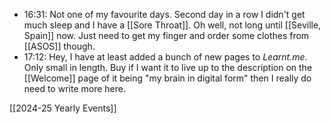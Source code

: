 - 16:31: Not one of my favourite days. Second day in a row I didn't get much sleep and I have a [[Sore Throat]]. Oh well, not long until [[Seville, Spain]] now. Just need to get my finger and order some clothes from [[ASOS]] though.
- 17:12: Hey, I have at least added a bunch of new pages to *Learnt.me*. Only small in length. Buy if I want it to live up to the description on the [[Welcome]] page of it being "my brain in digital form" then I really do need to write more here.

[[2024-25 Yearly Events]]